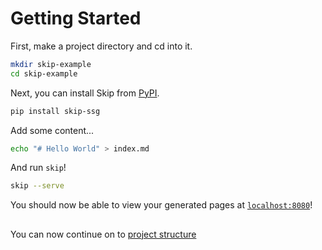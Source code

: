 # Getting Started

First, make a project directory and cd into it.

``` bash
mkdir skip-example
cd skip-example
```

Next, you can install Skip from [PyPI](https://pypi.org/).

``` bash
pip install skip-ssg
```

Add some content...

``` bash
echo "# Hello World" > index.md
```

And run `skip`!

``` bash
skip --serve
```

You should now be able to view your generated pages at [`localhost:8080`](localhost:8080)!

## 
You can now continue on to [project structure](/tutorial/project-structure/)